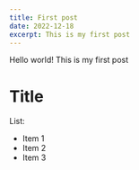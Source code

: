 ```yaml
---
title: First post
date: 2022-12-18
excerpt: This is my first post
---
```


Hello world! This is my first post

# Title

List:

- Item 1
- Item 2
- Item 3
